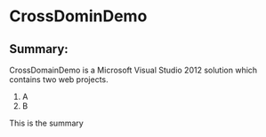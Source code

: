 #  CrossDominDemo

## Summary:

CrossDomainDemo is a Microsoft Visual Studio 2012 solution which contains two web projects.

1. A
2. B

This is the summary
